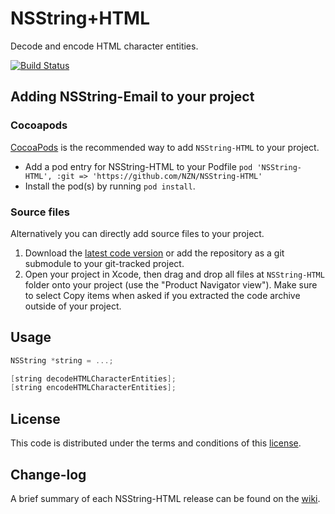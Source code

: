 NSString+HTML
=============

Decode and encode HTML character entities.

[![Build Status](https://api.travis-ci.org/NZN/NSString-HTML.png)](https://api.travis-ci.org/NZN/NSString-HTML.png)

## Adding NSString-Email to your project

### Cocoapods

[CocoaPods](http://cocoapods.org) is the recommended way to add `NSString-HTML` to your project.

* Add a pod entry for NSString-HTML to your Podfile `pod 'NSString-HTML', :git => 'https://github.com/NZN/NSString-HTML'`
* Install the pod(s) by running `pod install`.

### Source files

Alternatively you can directly add source files to your project.

1. Download the [latest code version](https://github.com/NZN/NSString-HTML/archive/master.zip) or add the repository as a git submodule to your git-tracked project.
2. Open your project in Xcode, then drag and drop all files at `NSString-HTML` folder onto your project (use the "Product Navigator view"). Make sure to select Copy items when asked if you extracted the code archive outside of your project.

## Usage

```objective-c
NSString *string = ...;

[string decodeHTMLCharacterEntities];
[string encodeHTMLCharacterEntities];
```

## License

This code is distributed under the terms and conditions of this [license](LICENSE).

## Change-log

A brief summary of each NSString-HTML release can be found on the [wiki](https://github.com/NZN/NSString-HTML/wiki/Change-log).